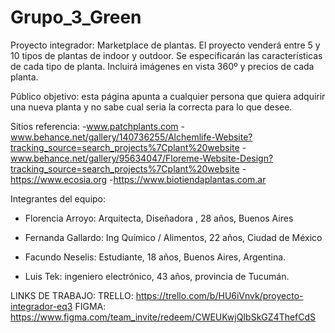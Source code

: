 # Grupo_3_Green

Proyecto integrador: Marketplace de plantas.
El proyecto venderá entre 5 y 10 tipos de plantas de indoor y outdoor.
Se especificarán las características de cada tipo de planta.
Incluirá imágenes en vista 360º y precios de cada planta.

Público objetivo: esta página apunta a cualquier persona que quiera adquirir una nueva planta y no sabe cual seria la correcta para lo que desee. 

Sitios referencia: 
-www.patchplants.com
-www.behance.net/gallery/140736255/Alchemlife-Website?tracking_source=search_projects%7Cplant%20website
-www.behance.net/gallery/95634047/Floreme-Website-Design?tracking_source=search_projects%7Cplant%20website
-https://www.ecosia.org
-https://www.biotiendaplantas.com.ar

Integrantes del equipo:
- Florencia Arroyo: Arquitecta, Diseñadora , 28 años, Buenos Aires

- Fernanda Gallardo: Ing Químico / Alimentos, 22 años, Ciudad de México

- Facundo Neselis: Estudiante, 18 años, Buenos Aires, Argentina.

- Luis Tek: ingeniero electrónico, 43 años, provincia de Tucumán.

LINKS DE TRABAJO:
TRELLO: https://trello.com/b/HU6iVnvk/proyecto-integrador-eq3
FIGMA: https://www.figma.com/team_invite/redeem/CWEUKwjQIbSkGZ4ThefCdS
